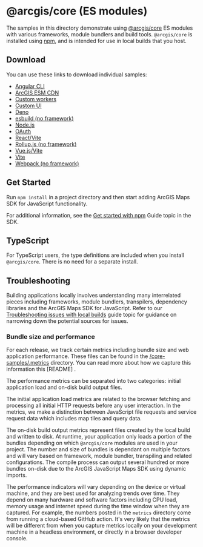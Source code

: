 # @arcgis/core (ES modules)

The samples in this directory demonstrate using [@arcgis/core](https://www.npmjs.com/package/@arcgis/core) ES modules with various frameworks, module bundlers and build tools. `@arcgis/core` is installed using [npm](https://docs.npmjs.com/downloading-and-installing-packages-locally), and is intended for use in local builds that you host.

## Download

You can use these links to download individual samples:

- [Angular CLI](https://esri.github.io/jsapi-resources/zips/core-sample-jsapi-angular-cli.zip)
- [ArcGIS ESM CDN](https://esri.github.io/jsapi-resources/zips/core-sample-jsapi-esm-cdn.zip)
- [Custom workers](https://esri.github.io/jsapi-resources/zips/core-sample-jsapi-custom-workers.zip)
- [Custom UI](https://esri.github.io/jsapi-resources/zips/core-sample-jsapi-custom-ui.zip)
- [Deno](https://esri.github.io/jsapi-resources/zips/core-sample-jsapi-deno.zip)
- [esbuild (no framework)](https://esri.github.io/jsapi-resources/zips/core-sample-esbuild.zip)
- [Node.js](https://esri.github.io/jsapi-resources/zips/core-sample-jsapi-node.zip)
- [OAuth](https://esri.github.io/jsapi-resources/zips/core-sample-jsapi-oauth.zip)
- [React/Vite](https://esri.github.io/jsapi-resources/zips/core-sample-jsapi-react.zip)
- [Rollup.js (no framework)](https://esri.github.io/jsapi-resources/zips/core-sample-rollup.zip)
- [Vue.js/Vite](https://esri.github.io/jsapi-resources/zips/core-sample-jsapi-vue.zip)
- [Vite](https://esri.github.io/jsapi-resources/zips/core-sample-jsapi-vite.zip)
- [Webpack (no framework)](https://esri.github.io/jsapi-resources/zips/core-sample-webpack.zip)

## Get Started

Run `npm install` in a project directory and then start adding ArcGIS Maps SDK for JavaScript functionality.

For additional information, see the [Get started with npm](https://developers.arcgis.com/javascript/latest/get-started-npm/#api) Guide topic in the SDK.

## TypeScript

For TypeScript users, the type definitions are included when you install `@arcgis/core`. There is no need for a separate install.

## Troubleshooting

Building applications locally involves understanding many interrelated pieces including frameworks, module bundlers, transpilers, dependency libraries and the ArcGIS Maps SDK for JavaScript. Refer to our [Troubleshooting issues with local builds](https://developers.arcgis.com/javascript/latest/troubleshooting/) guide topic for guidance on narrowing down the potential sources for issues.

### Bundle size and performance

For each release, we track certain metrics including bundle size and web application performance. These files can be found in the [/core-samples/.metrics](./.metrics/) directory. You can read more about how we capture this information this [README] <!-- (../.github/scripts/README.md) -->.

The performance metrics can be separated into two categories: initial application load and on-disk build output files.

The initial application load metrics are related to the browser fetching and processing all initial HTTP requests before any user interaction. In the metrics, we make a distinction between JavaScript file requests and service request data which includes map tiles and query data.

The on-disk build output metrics represent files created by the local build and written to disk. At runtime, your application only loads a portion of the bundles depending on which `@arcgis/core` modules are used in your project. The number and size of bundles is dependant on multiple factors and will vary based on framework, module bundler, transpiling and related configurations. The compile process can output several hundred or more bundles on-disk due to the ArcGIS JavaScript Maps SDK using dynamic imports.

The performance indicators will vary depending on the device or virtual machine, and they are best used for analyzing trends over time. They depend on many hardware and software factors including CPU load, memory usage and internet speed during the time window when they are captured. For example, the numbers posted in the `metrics` directory come from running a cloud-based GitHub action. It's very likely that the metrics will be different from when you capture metrics locally on your development machine in a headless environment, or directly in a browser developer console.

